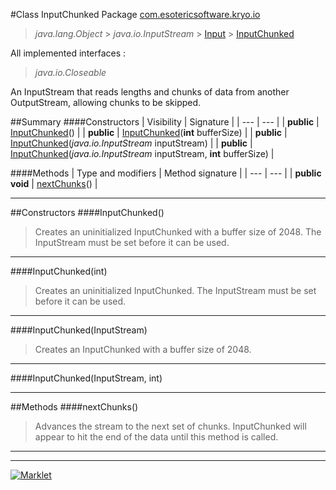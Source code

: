 #Class InputChunked
Package [com.esotericsoftware.kryo.io](README.md)<br>

> *java.lang.Object* > *java.io.InputStream* > [Input](Input.md) > [InputChunked](InputChunked.md)

All implemented interfaces :
> *java.io.Closeable*

An InputStream that reads lengths and chunks of data from another OutputStream, allowing chunks to be skipped.


##Summary
####Constructors
| Visibility | Signature |
| --- | --- |
| **public** | [InputChunked](#inputchunked)() |
| **public** | [InputChunked](#inputchunkedint)(**int** bufferSize) |
| **public** | [InputChunked](#inputchunkedinputstream)(*java.io.InputStream* inputStream) |
| **public** | [InputChunked](#inputchunkedinputstream-int)(*java.io.InputStream* inputStream, **int** bufferSize) |

####Methods
| Type and modifiers | Method signature |
| --- | --- |
| **public** **void** | [nextChunks](#nextchunks)() |

---


##Constructors
####InputChunked()
> Creates an uninitialized InputChunked with a buffer size of 2048. The InputStream must be set before it can be used.


---

####InputChunked(int)
> Creates an uninitialized InputChunked. The InputStream must be set before it can be used.


---

####InputChunked(InputStream)
> Creates an InputChunked with a buffer size of 2048.


---

####InputChunked(InputStream, int)
> 


---


##Methods
####nextChunks()
> Advances the stream to the next set of chunks. InputChunked will appear to hit the end of the data until this method is
 called.


---

---

[![Marklet](https://img.shields.io/badge/Generated%20by-Marklet-green.svg)](https://github.com/Faylixe/marklet)